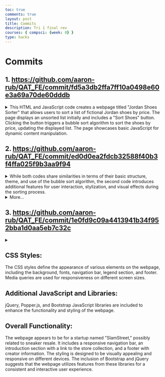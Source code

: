 ```yaml
---
toc: true
comments: true
layout: post
title: Commits
description: Tri 1 final rev
courses: { compsci: {week: 0} }
type: hacks
---
```


# Commits
## 1. https://github.com/aaron-rub/QAT_FE/commit/fd5a3db2ffa7ff10a0498e60e3a69a70de60dddb
<details>
<summary>This HTML and JavaScript code creates a webpage titled "Jordan Shoes Sorter" that allows users to sort a list of fictional Jordan shoes by price. The page displays an unsorted list initially and includes a "Sort Shoes" button. Clicking the button triggers a bubble sort algorithm to sort the shoes by price, updating the displayed list. The page showcases basic JavaScript for dynamic content manipulation.</summary>
<br>

```
<!DOCTYPE html>
<html lang="en">
<head>
    <meta charset="UTF-8">
    <meta name="viewport" content="width=device-width, initial-scale=1.0">
    <title>Bubble Sort Visualization</title>
    <style>
        body {
            font-family: Arial, sans-serif;
            text-align: center;
        }

        h1 {
            color: #333;
        }

        .array-container {
            margin-top: 20px;
            display: flex;
            justify-content: center;
        }

        .array-item {
            padding: 5px;
            border: 1px solid #333;
            margin: 0 5px;
            display: inline-block;
        }
    </style>
</head>
<body>
    <h1>Bubble Sort Visualization</h1>

    <div class="array-container" id="arrayContainer">
        <!-- Sorted array will be displayed here dynamically -->
    </div>

    <script>
        function bubbleSort(arr) {
            let n = arr.length;
            for (let i = 0; i < n - 1; i++) {
                for (let j = 0; j < n - i - 1; j++) {
                    if (arr[j] > arr[j + 1]) {
                        // Swap arr[j] and arr[j+1]
                        let temp = arr[j];
                        arr[j] = arr[j + 1];
                        arr[j + 1] = temp;

                        // Visualize the sorting process (change the background color)
                        updateVisualization(arr);
                    }
                }
            }
        }

        function updateVisualization(arr) {
            const arrayContainer = document.getElementById('arrayContainer');
            arrayContainer.innerHTML = ''; // Clear previous content

            arr.forEach(value => {
                const arrayItem = document.createElement('div');
                arrayItem.className = 'array-item';
                arrayItem.textContent = value;
                arrayContainer.appendChild(arrayItem);
            });
        }

        // Initial array
        const initialArray = [64, 34, 25, 12, 22, 11, 90];

        // Display the initial array
        updateVisualization(initialArray);

        // Perform bubble sort and visualize the process
        bubbleSort(initialArray);
    </script>
</body>
</html>
```
</details>

## 2. https://github.com/aaron-rub/QAT_FE/commit/ed0d0ea2fdcb32588f40b3f4ffa025f9b3aa9f94

<details>
<summary> While both codes share similarities in terms of their basic structure, theme, and use of the bubble sort algorithm, the second code introduces additional features for user interaction, stylization, and visual effects during the sorting process.</summary>
<br>

```
<!DOCTYPE html>
<html lang="en">
<head>
    <meta charset="UTF-8">
    <meta name="viewport" content="width=device-width, initial-scale=1.0">
    <title>Jordan Shoes Sorter</title>
    <style>
        body {
            font-family: Arial, sans-serif;
            text-align: center;
            margin: 50px;
        }

        #shoesList {
            display: flex;
            flex-wrap: wrap;
            justify-content: center;
            gap: 10px;
        }

        .shoe {
            border: 1px solid #ccc;
            padding: 10px;
            margin: 5px;
            transition: transform 0.3s ease-in-out, box-shadow 0.3s ease-in-out;
        }

        .yellow-glow {
            animation: yellowGlow 0.5s infinite alternate;
        }

        .green-glow {
            animation: greenGlow 0.5s infinite alternate;
        }

        @keyframes yellowGlow {
            from {
                box-shadow: 0 0 5px yellow;
            }
            to {
                box-shadow: 0 0 10px yellow;
            }
        }

        @keyframes greenGlow {
            from {
                box-shadow: 0 0 5px green;
            }
            to {
                box-shadow: 0 0 10px green;
            }
        }

        #sortButton, #enterButton {
            margin-top: 20px;
            padding: 10px;
            font-size: 16px;
            cursor: pointer;
        }

        #modelInput, #priceInput {
            margin: 10px;
            padding: 5px;
            font-size: 14px;
        }
    </style>
</head>
<body>

<h1>Jordan Shoes Sorter</h1>

<p>Enter the details below and click "Enter" to add a new shoe:</p>

<input type="text" id="modelInput" placeholder="Enter Shoe Model">
<input type="number" id="priceInput" placeholder="Enter Shoe Price">

<button id="enterButton" onclick="addShoe()">Enter</button>
<button id="sortButton" onclick="sortShoes()">Sort Shoes</button>

<div id="shoesList">
    <!-- The list of shoes will be displayed here -->
</div>

<script>
    var shoes = [];

    function displayShoes() {
        var shoesListDiv = document.getElementById("shoesList");
        shoesListDiv.innerHTML = "";

        for (var i = 0; i < shoes.length; i++) {
            var shoeDiv = document.createElement("div");
            shoeDiv.className = "shoe";
            shoeDiv.innerHTML = "<p>" + shoes[i].name + " - $" + shoes[i].price + "</p>";
            shoesListDiv.appendChild(shoeDiv);
        }
    }

    async function bubbleSort() {
        var n = shoes.length;

        for (var i = 0; i < n - 1; i++) {
            for (var j = 0; j < n - i - 1; j++) {
                await swapAndDisplay(j, j + 1);

                if (shoes[j].price > shoes[j + 1].price) {
                    var temp = shoes[j];
                    shoes[j] = shoes[j + 1];
                    shoes[j + 1] = temp;
                }
            }
        }
    }

    async function swapAndDisplay(index1, index2) {
        var shoesListDiv = document.getElementById("shoesList");
        var shoesDivs = shoesListDiv.getElementsByClassName("shoe");

        await new Promise(resolve => setTimeout(resolve, 300));

        shoesDivs[index1].classList.add("yellow-glow");
        shoesDivs[index2].classList.add("yellow-glow");

        await new Promise(resolve => setTimeout(resolve, 300));

        shoesListDiv.insertBefore(shoesDivs[index2], shoesDivs[index1]);

        shoesDivs[index1].classList.remove("yellow-glow");
        shoesDivs[index2].classList.remove("yellow-glow");

        shoesDivs[index1].classList.add("green-glow");
        shoesDivs[index2].classList.add("green-glow");

        await new Promise(resolve => setTimeout(resolve, 300));

        shoesDivs[index1].classList.remove("green-glow");
        shoesDivs[index2].classList.remove("green-glow");
    }

    async function sortShoes() {
        await bubbleSort();
        displayShoes();
    }

    function addShoe() {
        var modelInput = document.getElementById("modelInput");
        var priceInput = document.getElementById("priceInput");

        var model = modelInput.value.trim();
        var price = parseFloat(priceInput.value);

        if (model !== "" && !isNaN(price)) {
            shoes.push({ name: model, price: price });
            displayShoes();
        }

        // Clear input fields
        modelInput.value = "";
        priceInput.value = "";
    }

    displayShoes();
</script>

</body>
</html>
```
</details>
<details>
<summary>More...</summary>
<table border="0">
 <tr>
    <td><b style="font-size:30px">Similarities</b></td>
    <td><b style="font-size:30px">Differences</b></td>
 </tr>
 <tr>
<td>

## Structure:

Both codes share a common HTML structure with a head and body section.

## Theme:

Both focus on a "Jordan Shoes Sorter" theme, allowing users to interact with a list of fictional Jordan shoes.

## JavaScript Functions:

Both use JavaScript functions to dynamically update and manipulate the list of shoes.

## Bubble Sort Algorithm:

Both implement the bubble sort algorithm to sort shoes based on prices.

## Display Function:

Both use a displayShoes() function to update the displayed list of shoes.</td>
<td>

## User Interaction:

The first code has a "Sort Shoes" button, while the second code adds functionality to input new shoes with user-provided details.

## Dynamic Display:

The first code uses paragraphs within a div, while the second code dynamically creates divs with a class for a more structured display.

## Animation and Stylization:

The second code adds CSS styling and animations for visual appeal during the sorting process.

## Asynchronous Functions:

The second code introduces asynchronous functions for delayed visual effects.

## Shoe Object Structure:

Both represent shoes as objects, but the second code allows interactive addition of new shoes with user input.

## Input Field Clearing:

The second code clears input fields after adding a new shoe.</td>
 </tr>
</table>
</details> 

## 3. https://github.com/aaron-rub/QAT_FE/commit/1e0fd9c09a4413941b34f952bba1d0aa5eb7c32c

<details>
<summary>

## CSS Styles:
The CSS styles define the appearance of various elements on the webpage, including the background, fonts, navigation bar, legend section, and footer. Media queries are used for responsiveness on different screen sizes.

## Additional JavaScript and Libraries:
jQuery, Popper.js, and Bootstrap JavaScript libraries are included to enhance the functionality and styling of the webpage.

## Overall Functionality:
The webpage appears to be for a startup named "SlamStreet," possibly related to sneaker resale. It includes a responsive navigation bar, an introduction section with a link to the store collection, and a footer with creator information. The styling is designed to be visually appealing and responsive on different devices. The inclusion of Bootstrap and jQuery suggests that the webpage utilizes features from these libraries for a consistent and interactive user experience.</summary>

```
<!DOCTYPE html>
<html lang="en" >

<head>
  <meta charset="UTF-8">

<style>
@import url("https://fonts.googleapis.com/css2?family=Lato&display=swap");
* {
  margin: 0;
  padding: 0;
  box-sizing: border-box;
}

/*Entire HTML body*/
body {
  width: 100%;
  background-color: transparent;
  font-family: Lato;
  font-size: 16px;
  color: #fff;
  font-weight: 400;
  overflow-x: hidden;
  /*main container wrapper*/
  /*footer section*/
}
body .mainContainer {
  height: 1000px !important;
  padding: 0 8%;
  background-image: linear-gradient(rgba(0, 0, 0, 0.3), rgba(0, 0, 0, 0.3)), url(https://www.kicksonfire.com/wp-content/uploads/2023/08/Screenshot-2023-08-31-at-12-05-16-PM.png);
  background-repeat: no-repeat;
  background-size: 100% 100%;
  overflow: hidden;
  /*Navigation menu section*/
  /*legend section*/
}
body .mainContainer .navbar {
  height: 70px;
  background-color: transparent;
  padding: 0;
}
body .mainContainer .navbar .navbar-brand {
  color: #fff;
  font-weight: 800;
  font-size: 24px;
  line-height: 29px;
  margin-left: 13%;
  transition: all;
  transition-duration: 1s;
}
body .mainContainer .navbar .navbar-brand:hover, body .mainContainer .navbar .navbar-brand:focus {
  transform: scale(1.2);
  -webkit-text-stroke: 1px #fff;
  -webkit-text-stroke-color: transparent;
}
body .mainContainer .navbar .navbar-collapse {
  justify-content: flex-end;
}
body .mainContainer .navbar .navbar-collapse .navbar-nav {
  width: 70% !important;
  position: relative;
}
body .mainContainer .navbar .navbar-collapse .navbar-nav .last {
  position: absolute;
  right: 0 !important;
}
body .mainContainer .navbar .navbar-collapse .navbar-nav .nav-item {
  margin: 0 10px;
}
body .mainContainer .navbar .navbar-collapse .navbar-nav .nav-item .nav-link {
  color: #fff;
  padding: 10px 0x;
  font-weight: 800;
  transition: all;
  transition-duration: 1s;
}
body .mainContainer .navbar .navbar-collapse .navbar-nav .nav-item .nav-link:hover, body .mainContainer .navbar .navbar-collapse .navbar-nav .nav-item .nav-link:active, body .mainContainer .navbar .navbar-collapse .navbar-nav .nav-item .nav-link:focus {
  border-bottom: 2px solid #fff;
  transform: translateY(-5px);
}
body .mainContainer .legend {
  margin-top: 130px;
  height: 770px;
  color: #fff;
  /*legend introduction text*/
}
body .mainContainer .legend .legend__text {
  width: 100%;
}
body .mainContainer .legend .legend__text .introText {
  text-align: center;
}
body .mainContainer .legend .legend__text .introText .introText__heading {
  font-size: 40px;
  line-height: 54px;
  margin-bottom: 30px;
  font-weight: 800;
}
body .mainContainer .legend .legend__text .introText .introText__heading span {
  opacity: 0.8;
  font-weight: 400;
}
body .mainContainer .legend .legend__text .introText .introText__link a {
  color: #fff;
  font-weight: 800;
  padding: 10px 0;
  border-bottom: 2px solid #fff;
  transition: all;
  transition-duration: 1s;
}
body .mainContainer .legend .legend__text .introText .introText__link a:hover, body .mainContainer .legend .legend__text .introText .introText__link a:focus {
  text-decoration: none;
  filter: blur(1px);
}
body .footer {
  text-align: center;
  height: 50px;
  width: 100%;
  bottom: 0 !important;
  background-color: #111;
  color: #fff;
  display: flex;
  align-items: flex-end;
  justify-content: center;
}
body .footer .footer__text a {
  color: red;
}
body .footer .footer__text a:hover, body .footer .footer__text a:focus {
  text-decoration: none;
}

/*Responsiveness for screens*/
@media screen and (max-width: 1600px) {
  body .mainContainer .navbar .navbar-brand {
    margin-left: 6%;
  }
}
@media screen and (max-width: 1350px) {
  body .mainContainer .navbar .navbar-brand {
    margin-left: 2%;
  }
}
@media screen and (max-width: 1200px) {
  body .mainContainer {
    padding: 0 3%;
  }
}
@media screen and (max-width: 1000px) {
  body .mainContainer {
    padding: 0 1%;
  }
  body .mainContainer .navbar .navbar-nav .last {
    position: relative !important;
  }
}
@media screen and (max-width: 767px) {
  body .mainContainer {
    padding: 0 2%;
    height: 800px !important;
  }
  body .mainContainer .navbar {
    margin-bottom: 200px;
  }
  body .mainContainer .navbar .navbar-brand {
    margin-left: 0 !important;
  }
  body .mainContainer .navbar .navbar-collapse .navbar-nav {
    width: 100% !important;
    background-color: #333;
  }
  body .mainContainer .navbar .navbar-collapse .navbar-nav .last {
    position: relative !important;
  }
  body .mainContainer .navbar .navbar-collapse .navbar-nav .nav-item .nav-link:hover, body .mainContainer .navbar .navbar-collapse .navbar-nav .nav-item .nav-link:active, body .mainContainer .navbar .navbar-collapse .navbar-nav .nav-item .nav-link:focus {
    border-bottom: 2px solid #fff;
    transform: translateY(-5px);
  }
  body .mainContainer .legend {
    height: 550px;
  }
  body .mainContainer .legend .legend__text {
    padding: 0;
    height: 400px !important;
  }
  body .mainContainer .legend .legend__text .introText {
    width: 100%;
    text-align: center;
  }
  body .mainContainer .legend .legend__text .introText .introText__heading {
    font-size: 32px;
  }
}
</style>

  <script>
  window.console = window.console || function(t) {};
</script>



</head>

<body translate="no">
  <html lang="en">

<head>
  <meta charset="UTF-8" />
  <meta http-equiv="X-UA-Compatible" content="IE=edge" />
  <meta name="viewport" content="width=device-width, initial-scale=1.0" />
  <meta name="description" content="Creators is a startup that helps content creators such as videographers, photographers, monetize their creative work." />

  <link rel="stylesheet" href="style.css" />
  <link rel="stylesheet" href="https://maxcdn.bootstrapcdn.com/bootstrap/4.5.2/css/bootstrap.min.css" />
  <link rel="stylesheet" href="https://use.fontawesome.com/releases/v5.8.2/css/all.css" integrity="sha384-oS3vJWv+0UjzBfQzYUhtDYW+Pj2yciDJxpsK1OYPAYjqT085Qq/1cq5FLXAZQ7Ay" crossorigin="anonymous" />

  <title>SlamStreet</title>
</head>

<body>
  <!-- main container wrapper -->
  <div class="container-fluid mainContainer">
    <!-- Navigation menu section -->
    <nav class="navbar navbar-expand-md navbar-dark">
      <a class="navbar-brand" href="jj">SlamStreet</a>
      <button class="navbar-toggler" type="button" data-toggle="collapse" data-target="#collapsibleNavbar">
        <span class="navbar-toggler-icon"></span>
      </button>
      <div class="collapse navbar-collapse" id="collapsibleNavbar">
        <ul class="navbar-nav">
          <li class="nav-item">
            <a class="nav-link" href="store">Store</a>
          </li>
          <li class="nav-item">
            <a class="nav-link" href="search">Search</a>
          </li>
          <li class="nav-item">
            <a class="nav-link" href="about">About</a>
          </li>
          <li class="nav-item">
            <a class="nav-link" href="help">Help</a>
          </li>
          <li class="nav-item last">
            <a class="nav-link" href="cart">Cart 0</a>
          </li>
        </ul>
      </div>
    </nav>
    <!-- legend section   -->
    <div class="row legend">
      <!-- legend introduction text -->
      <div class="col legend__text">
        <header class="introText">
          <h1 class="introText__heading">
             Elevate <span>Your Sneaker Game with </span>Exclusive <span>Jordan Resales!</span>
          </h1>
          <p class="introText__link">
            <a href="/store">Check out our collection
              <i class="fas fa-arrow-right    "></i></a>
          </p>
        </header>
      </div>
    </div>
    <!-- footer section  -->
  </div>
  <footer class="footer">
    <p class="footer__text">
      Created by
      <a href="" target="_blank" rel="noopener">Quinn B & Aaron R</a>
      &copy;2023
    </p>
  </footer>
</body>
<script src="https://ajax.googleapis.com/ajax/libs/jquery/3.5.1/jquery.min.js"></script>
<script src="https://cdnjs.cloudflare.com/ajax/libs/popper.js/1.16.0/umd/popper.min.js"></script>
<script src="https://maxcdn.bootstrapcdn.com/bootstrap/4.5.2/js/bootstrap.min.js"></script>

</html>



</body>

</html>
```
</details>